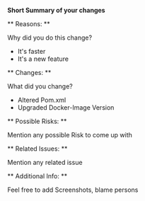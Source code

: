 **Short Summary of your changes**

** Reasons: **

Why did you do this change?
- It's faster
- It's a new feature

** Changes: **

What did you change? 
- Altered Pom.xml
- Upgraded Docker-Image Version

** Possible Risks: **

Mention any possible Risk to come up with

** Related Issues: **

Mention any related issue
 

** Additional Info: **

Feel free to add Screenshots, blame persons
